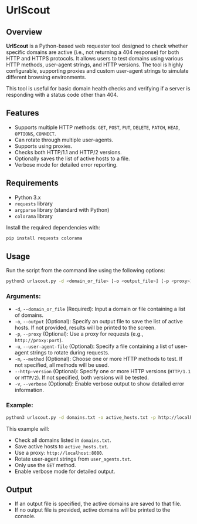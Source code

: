 # UrlScout

## Overview

**UrlScout** is a Python-based web requester tool designed to check whether specific domains are active (i.e., not returning a 404 response) for both HTTP and HTTPS protocols. It allows users to test domains using various HTTP methods, user-agent strings, and HTTP versions. The tool is highly configurable, supporting proxies and custom user-agent strings to simulate different browsing environments.

This tool is useful for basic domain health checks and verifying if a server is responding with a status code other than 404.

## Features

- Supports multiple HTTP methods: `GET`, `POST`, `PUT`, `DELETE`, `PATCH`, `HEAD`, `OPTIONS`, `CONNECT`.
- Can rotate through multiple user-agents.
- Supports using proxies.
- Checks both HTTP/1.1 and HTTP/2 versions.
- Optionally saves the list of active hosts to a file.
- Verbose mode for detailed error reporting.

## Requirements

- Python 3.x
- `requests` library
- `argparse` library (standard with Python)
- `colorama` library

Install the required dependencies with:

```bash
pip install requests colorama
```

## Usage

Run the script from the command line using the following options:

```bash
python3 urlscout.py -d <domain_or_file> [-o <output_file>] [-p <proxy>] [-u <user_agent_file>] [-m <method>] [--http-version <version>] [-v]
```

### Arguments:

- `-d`, `--domain_or_file` (Required): Input a domain or file containing a list of domains.
- `-o`, `--output` (Optional): Specify an output file to save the list of active hosts. If not provided, results will be printed to the screen.
- `-p`, `--proxy` (Optional): Use a proxy for requests (e.g., `http://proxy:port`).
- `-u`, `--user-agent-file` (Optional): Specify a file containing a list of user-agent strings to rotate during requests.
- `-m`, `--method` (Optional): Choose one or more HTTP methods to test. If not specified, all methods will be used.
- `--http-version` (Optional): Specify one or more HTTP versions (`HTTP/1.1` or `HTTP/2`). If not specified, both versions will be tested.
- `-v`, `--verbose` (Optional): Enable verbose output to show detailed error information.

### Example:

```bash
python3 urlscout.py -d domains.txt -o active_hosts.txt -p http://localhost:8080 -u user_agents.txt -m GET -v
```

This example will:

- Check all domains listed in `domains.txt`.
- Save active hosts to `active_hosts.txt`.
- Use a proxy: `http://localhost:8080`.
- Rotate user-agent strings from `user_agents.txt`.
- Only use the `GET` method.
- Enable verbose mode for detailed output.

## Output

- If an output file is specified, the active domains are saved to that file.
- If no output file is provided, active domains will be printed to the console.
